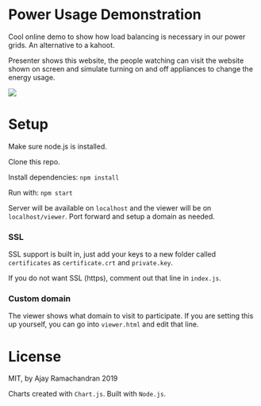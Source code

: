 # Power Usage Demonstration

Cool online demo to show how load balancing is necessary in our power grids. An alternative to a kahoot.

Presenter shows this website, the people watching can visit the website shown on screen and simulate turning on and off appliances to change the energy usage.

![](https://dl.dropboxusercontent.com/s/xcjxi3b2734pluu/screenshot.png)

# Setup

Make sure node.js is installed.

Clone this repo.

Install dependencies:
`npm install`

Run with:
`npm start`

Server will be available on `localhost` and the viewer will be on `localhost/viewer`. Port forward and setup a domain as needed.

### SSL

SSL support is built in, just add your keys to a new folder called `certificates` as `certificate.crt` and `private.key`.

If you do not want SSL (https), comment out that line in `index.js`.

### Custom domain

The viewer shows what domain to visit to participate. If you are setting this up yourself, you can go into `viewer.html` and edit that line.

# License

MIT, by Ajay Ramachandran 2019

Charts created with `Chart.js`.
Built with `Node.js`.
